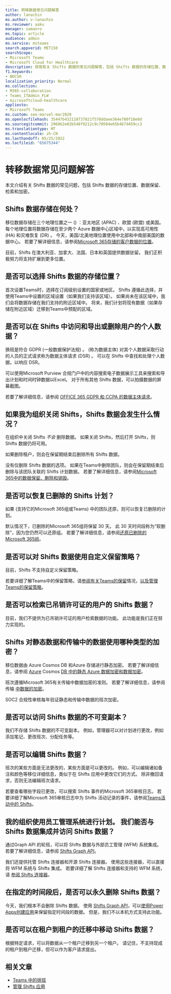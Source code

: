 ```yaml
---
title: 转移数据常见问题解答
author: lanachin
ms.author: v-lanachin
ms.reviewer: aaku
manager: samanro
ms.topic: article
audience: admin
ms.service: msteams
search.appverid: MET150
searchScope:
- Microsoft Teams
- Microsoft Cloud for Healthcare
description: 获取有关 Shifts 数据的常见问题解答，包括 Shifts 数据的存储位置、数据保留、检索和加密。
f1.keywords:
- NOCSH
localization_priority: Normal
ms.collection:
- M365-collaboration
- Teams_ITAdmin_FLW
- microsoftcloud-healthcare
appliesto:
- Microsoft Teams
ms.custom: seo-marvel-mar2020
ms.openlocfilehash: 35447b432118737821f578ddaee364e780f18e0d
ms.sourcegitcommit: 296862e02b548f0212c9c70504e65b467d459cc3
ms.translationtype: MT
ms.contentlocale: zh-CN
ms.lasthandoff: 05/25/2022
ms.locfileid: "65675344"
---
```

# <a name="shifts-data-faq"></a>转移数据常见问题解答

本文介绍有关 Shifts 数据的常见问题，包括 Shifts 数据的存储位置、数据保留、检索和加密。

## <a name="where-is-shifts-data-stored"></a>Shifts 数据存储在何处？

移位数据存储在三个地理位置之一 () ：亚太地区 (APAC) 、欧盟 (欧盟) 或美国。 每个地理位置将数据存储在至少两个 Azure 数据中心区域中，以实现高可用性 (HA) 和灾难恢复 (DR) 。 今天，美国/北美地理位置使用中北部和中南部美国的数据中心。 若要了解详细信息，请参阅[Microsoft 365存储的客户数据的位置](/microsoft-365/enterprise/o365-data-locations)。

目前，Shifts 在澳大利亚、加拿大、法国、日本和英国提供数据驻留。 我们正积极努力将支持扩展到更多位置。

## <a name="can-i-choose-where-shifts-data-is-stored"></a>是否可以选择 Shifts 数据的存储位置？

首次设置Teams时，选择在订阅级别设置的国家或地区。 Shifts 遵循此选择，并使用Teams中设置的区域设置（如果我们支持该区域）。 如果尚未在该区域中，我们会将数据存储在我们支持的附近区域中。 将来，我们计划将现有数据（如果存储在附近区域）迁移到Teams中预配的区域。

## <a name="can-i-access-and-export-or-delete-a-users-personal-data-in-shifts"></a>是否可以在 Shifts 中访问和导出或删除用户的个人数据？

换班是符合 GDPR (一般数据保护法规) 。  (称为数据主体) 对其个人数据采取行动的人员的正式请求称为数据主体请求 (DSR) 。 可以在 Shifts 中查找和处理个人数据，以响应 DSR。

可以使用Microsoft Purview 合规门户中的内容搜索电子数据展示工具来搜索和导出计划和时间时钟数据以Excel。 对于所有其他 Shifts 数据，可以拍摄数据的屏幕截图。

若要了解详细信息，请参阅 [OFFICE 365 GDPR 和 CCPA 的数据主体请求](/microsoft-365/compliance/gdpr-dsr-office365)。

## <a name="what-happens-to-shifts-data-if-i-turn-off-shifts-for-my-organization"></a>如果我为组织关闭 Shifts，Shifts 数据会发生什么情况？

在组织中关闭 Shifts *不会* 删除数据。 如果关闭 Shifts，然后打开 Shifts，则 Shifts 数据仍将可用。

如果删除租户，则会在保留期结束后删除所有 Shifts 数据。

没有仅删除 Shifts 数据的选项。 如果在Teams中删除团队，则会在保留期结束后删除与该团队关联的 Shifts 计划数据。 若要了解详细信息，请参阅[Microsoft 365中的数据保留、删除和销毁](/compliance/assurance/assurance-data-retention-deletion-and-destruction-overview)。

## <a name="can-i-recover-a-shifts-schedule-that-was-deleted"></a>是否可以恢复已删除的 Shifts 计划？

如果 (支持它的Microsoft 365组或Teams) 中的团队还原，则可以恢复已删除的计划。

默认情况下，已删除的Microsoft 365组将保留 30 天。 此 30 天时间段称为“软删除”，因为您仍然可以还原组。 若要了解详细信息，请参阅[还原已删除的Microsoft 365组](/microsoft-365/admin/create-groups/restore-deleted-group?tabs=admin-center)。

## <a name="can-i-use-custom-retention-policies-for-shifts-data"></a>是否可以对 Shifts 数据使用自定义保留策略？

目前，Shifts 不支持自定义保留策略。

若要详细了解Teams中的保留策略，请[参阅有关Teams的保留](/microsoft-365/compliance/retention-policies-teams)情况，[以及管理Teams的保留策略](../../retention-policies.md)。

## <a name="can-i-retrieve-shifts-data-for-a-user-whose-license-was-revoked"></a>是否可以检索已吊销许可证的用户的 Shifts 数据？

目前，我们不提供为已吊销许可证的用户检索数据的功能。 此功能是我们正在努力实现的。

## <a name="what-type-of-encryption-does-shifts-use-for-data-at-rest-and-in-transit"></a>Shifts 对静态数据和传输中的数据使用哪种类型的加密？

移位数据由 Azure Cosmos DB 和Azure 存储进行静态加密。 若要了解详细信息，请参阅 [Azure](/azure/security/fundamentals/encryption-atrest) Cosmos [DB 中的静态 Azure 数据加密和数据加密](/azure/cosmos-db/database-encryption-at-rest)。

班次遵循Microsoft 365有关传输中数据加密的准则。 若要了解详细信息，请参阅传输 [中数据的加密](/compliance/assurance/assurance-encryption-in-transit)。

SOC2 合规性审核每年验证静态和传输中数据的班次加密。

## <a name="can-i-access-immutable-copies-of-shifts-data"></a>是否可以访问 Shifts 数据的不可变副本？

我们不存储 Shifts 数据的不可变副本。 例如，管理器可以对计划进行更改，例如添加笔记、更改班次、分配任务等。

## <a name="can-shifts-data-be-edited"></a>是否可以编辑 Shifts 数据？

班次的某些方面是无法更改的，某些方面是可以更改的。 例如，可以编辑诸如备注和颜色等移位详细信息，类似于在 Shifts 应用中更改它们的方式。 除非撤回请求，否则无法编辑班次请求。

若要查看哪些字段已更改，可以搜索 Shifts 事件的Microsoft 365审核日志。 若要详细了解Microsoft 365审核日志中为 Shifts 活动记录的事件，请参阅[Teams活动中的 Shifts](../../audit-log-events.md#shifts-in-teams-activities)。

## <a name="my-organization-uses-a-workforce-management-system-for-scheduling-can-we-integrate-with-and-access-shifts-data"></a>我的组织使用员工管理系统进行计划。 我们能否与 Shifts 数据集成并访问 Shifts 数据？

通过Graph API 的轮班，可以将 Shifts 数据与外部员工管理 (WFM) 系统集成。 若要了解详细信息，请参阅 [Shifts Graph API](/graph/api/resources/shift)。

我们还提供托管 Shifts 连接器和开源 Shifts 连接器。 使用这些连接器，可以直接将 WFM 系统与 Shifts 集成。 若要详细了解 Shifts 连接器和支持的 WFM 系统，请 [参阅 Shifts 连接器](shifts-connectors.md)。

## <a name="can-shifts-data-be-deleted-permanently-after-a-specified-period-of-time"></a>在指定的时间段后，是否可以永久删除 Shifts 数据？

今天，我们根本不会删除 Shifts 数据。 使用 [Shifts Graph API](/graph/api/resources/shift)，可以[使用Power Apps创建应用](/powerapps/maker/)来保留指定时间段的数据。 但是，我们不以本机方式支持此功能。

## <a name="can-shifts-data-be-moved-in-a-tenant-to-tenant-migration"></a>是否可以在租户到租户的迁移中移动 Shifts 数据？

根据特定请求，可以将数据从一个租户迁移到另一个租户。 请记住，不支持现成的租户到租户迁移，但可以作为客户请求提出。

## <a name="related-articles"></a>相关文章

- [Teams 中的排班](../shifts-for-teams-landing-page.md)
- [管理 Shifts 应用](manage-the-shifts-app-for-your-organization-in-teams.md)
